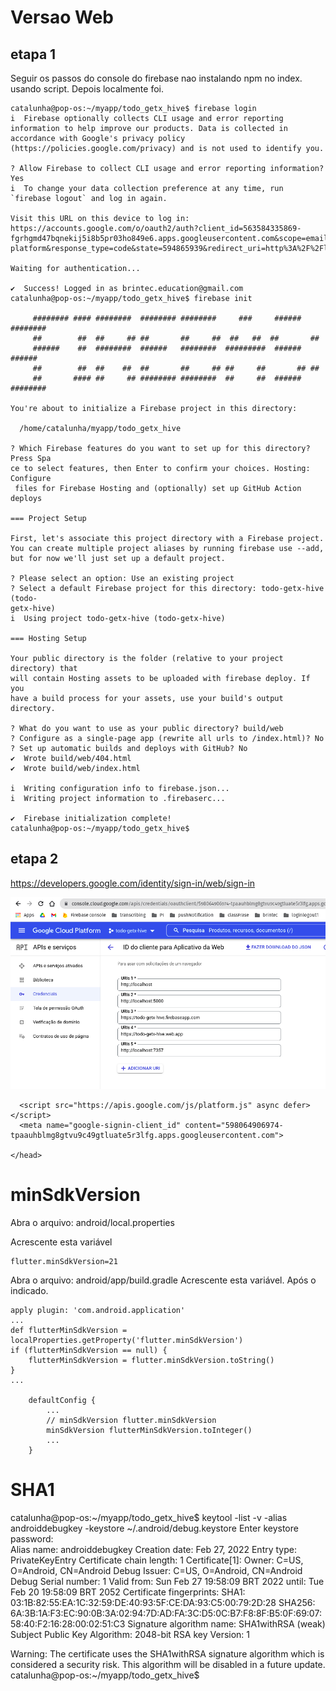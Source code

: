 
# Versao Web
## etapa 1
Seguir os passos do console do firebase nao instalando npm no index. usando script.
Depois localmente foi.
```
catalunha@pop-os:~/myapp/todo_getx_hive$ firebase login
i  Firebase optionally collects CLI usage and error reporting information to help improve our products. Data is collected in accordance with Google's privacy policy (https://policies.google.com/privacy) and is not used to identify you.

? Allow Firebase to collect CLI usage and error reporting information? Yes
i  To change your data collection preference at any time, run `firebase logout` and log in again.

Visit this URL on this device to log in:
https://accounts.google.com/o/oauth2/auth?client_id=563584335869-fgrhgmd47bqnekij5i8b5pr03ho849e6.apps.googleusercontent.com&scope=email%20openid%20https%3A%2F%2Fwww.googleapis.com%2Fauth%2Fcloudplatformprojects.readonly%20https%3A%2F%2Fwww.googleapis.com%2Fauth%2Ffirebase%20https%3A%2F%2Fwww.googleapis.com%2Fauth%2Fcloud-platform&response_type=code&state=594865939&redirect_uri=http%3A%2F%2Flocalhost%3A9005

Waiting for authentication...

✔  Success! Logged in as brintec.education@gmail.com
catalunha@pop-os:~/myapp/todo_getx_hive$ firebase init

     ######## #### ########  ######## ########     ###     ######  ########
     ##        ##  ##     ## ##       ##     ##  ##   ##  ##       ##
     ######    ##  ########  ######   ########  #########  ######  ######
     ##        ##  ##    ##  ##       ##     ## ##     ##       ## ##
     ##       #### ##     ## ######## ########  ##     ##  ######  ########

You're about to initialize a Firebase project in this directory:

  /home/catalunha/myapp/todo_getx_hive

? Which Firebase features do you want to set up for this directory? Press Spa
ce to select features, then Enter to confirm your choices. Hosting: Configure
 files for Firebase Hosting and (optionally) set up GitHub Action deploys

=== Project Setup

First, let's associate this project directory with a Firebase project.
You can create multiple project aliases by running firebase use --add, 
but for now we'll just set up a default project.

? Please select an option: Use an existing project
? Select a default Firebase project for this directory: todo-getx-hive (todo-
getx-hive)
i  Using project todo-getx-hive (todo-getx-hive)

=== Hosting Setup

Your public directory is the folder (relative to your project directory) that
will contain Hosting assets to be uploaded with firebase deploy. If you
have a build process for your assets, use your build's output directory.

? What do you want to use as your public directory? build/web
? Configure as a single-page app (rewrite all urls to /index.html)? No
? Set up automatic builds and deploys with GitHub? No
✔  Wrote build/web/404.html
✔  Wrote build/web/index.html

i  Writing configuration info to firebase.json...
i  Writing project information to .firebaserc...

✔  Firebase initialization complete!
catalunha@pop-os:~/myapp/todo_getx_hive$ 
```

## etapa 2
https://developers.google.com/identity/sign-in/web/sign-in

![ss](print1.png)

```
  <script src="https://apis.google.com/js/platform.js" async defer></script>
  <meta name="google-signin-client_id" content="598064906974-tpaauhblmg8gtvu9c49gtluate5r3lfg.apps.googleusercontent.com">

</head>
```


# minSdkVersion
Abra o arquivo: android/local.properties

Acrescente esta variável
```
flutter.minSdkVersion=21
```

Abra o arquivo: android/app/build.gradle
Acrescente esta variável. Após o indicado.
```
apply plugin: 'com.android.application'
...
def flutterMinSdkVersion = localProperties.getProperty('flutter.minSdkVersion')
if (flutterMinSdkVersion == null) {
    flutterMinSdkVersion = flutter.minSdkVersion.toString()
}
...

    defaultConfig {
        ...
        // minSdkVersion flutter.minSdkVersion
        minSdkVersion flutterMinSdkVersion.toInteger()
        ...
    }
```


# SHA1
catalunha@pop-os:~/myapp/todo_getx_hive$ keytool -list -v -alias androiddebugkey -keystore ~/.android/debug.keystore
Enter keystore password:  
Alias name: androiddebugkey
Creation date: Feb 27, 2022
Entry type: PrivateKeyEntry
Certificate chain length: 1
Certificate[1]:
Owner: C=US, O=Android, CN=Android Debug
Issuer: C=US, O=Android, CN=Android Debug
Serial number: 1
Valid from: Sun Feb 27 19:58:09 BRT 2022 until: Tue Feb 20 19:58:09 BRT 2052
Certificate fingerprints:
	 SHA1: 03:1B:82:55:EA:1C:32:59:DE:40:93:5F:CE:DA:93:C5:00:79:2D:28
	 SHA256: 6A:3B:1A:F3:EC:90:0B:3A:02:94:7D:AD:FA:3C:D5:0C:B7:F8:8F:B5:0F:69:07:58:40:F2:16:28:00:02:51:C3
Signature algorithm name: SHA1withRSA (weak)
Subject Public Key Algorithm: 2048-bit RSA key
Version: 1

Warning:
The certificate uses the SHA1withRSA signature algorithm which is considered a security risk. This algorithm will be disabled in a future update.
catalunha@pop-os:~/myapp/todo_getx_hive$ 

